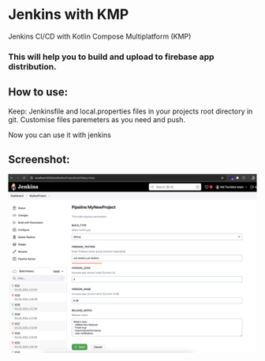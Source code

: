 # Jenkins with KMP
Jenkins CI/CD with Kotlin Compose Multiplatform (KMP)

### This will help you to build and upload to firebase app distribution.

## How to use:
Keep:
Jenkinsfile and
local.properties
files in your projects root directory in git.
Customise files paremeters as you need and push.

Now you can use it with jenkins

## Screenshot:

![Jenkins with Kotlin Multiplatform](https://raw.githubusercontent.com/TouhidApps/Jenkins-with-KMP/refs/heads/main/screenshot.png)

